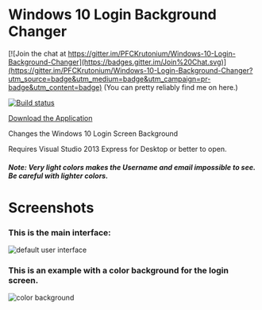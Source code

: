 # Windows 10 Login Background Changer

[![Join the chat at https://gitter.im/PFCKrutonium/Windows-10-Login-Background-Changer](https://badges.gitter.im/Join%20Chat.svg)](https://gitter.im/PFCKrutonium/Windows-10-Login-Background-Changer?utm_source=badge&utm_medium=badge&utm_campaign=pr-badge&utm_content=badge) (You can pretty reliably find me on here.)

[![Build status](https://ci.appveyor.com/api/projects/status/4yydgx42k9iqaaw7/branch/master?svg=true)](https://ci.appveyor.com/project/PFCKrutonium/windows-10-login-background-changer/branch/master)

[Download the Application](https://github.com/PFCKrutonium/Windows-10-Login-Background-Changer/releases)


Changes the Windows 10 Login Screen Background


Requires Visual Studio 2013 Express for Desktop or better to open.

##### Note: Very light colors makes the Username and email impossible to see. Be careful with lighter colors.



# Screenshots

### This is the main interface:
![default user interface](http://imgur.com/W4Ta04q.png)

### This is an example with a color background for the login screen.
![color background](http://i.imgur.com/wuEDk4k.png)
